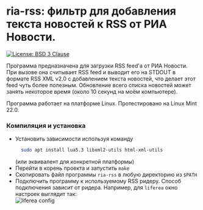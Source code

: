 # ria-rss: фильтр для добавления текста новостей к RSS от РИА Новости.

[![License: BSD 3 Clause](https://img.shields.io/badge/License-BSD_3--Clause-yellow.svg)](https://opensource.org/licenses/BSD-3-Clause)

Программа предназначена для загрузки RSS feed'а от РИА Новости.
При вызове она считывает RSS feed и выводит его на STDOUT в формате RSS XML v2.0
с добавлением текста новостей, что делает этот feed чуть более полезным. Обновление всего
списка новостей может занять некоторое время (около 10 секунд на моём компьютере).

Программа работает на платформе Linux. Протестировано на Linux Mint 22.0.

### Компиляция и установка
- Установить зависимости используя команду
  ```bash
    sudo apt install lua5.3 libxml2-utils html-xml-utils
    ```
  (или эквивалент для конкретной платформы)
- Перейти в корень проекта и запустить `make`
- Скопировать файл программы `ria-rss` в любую директорию из `$PATH`
- Подключить программу к используемому RSS ридеру. Способ подключения зависит от ридера.
  Например, для `liferea` окно настроек выглядит так:<br/>
  ![liferea config](settings.png)
